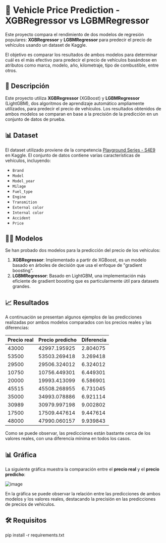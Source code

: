 # 🚗 Vehicle Price Prediction - XGBRegressor vs LGBMRegressor

Este proyecto compara el rendimiento de dos modelos de regresión populares: **XGBRegressor** y **LGBMRegressor** para predecir el precio de vehículos usando un dataset de Kaggle. 

El objetivo es comparar los resultados de ambos modelos para determinar cuál es el más efectivo para predecir el precio de vehículos basándose en atributos como marca, modelo, año, kilometraje, tipo de combustible, entre otros.

## 🧠 Descripción

Este proyecto utiliza **XGBRegressor** (XGBoost) y **LGBMRegressor** (LightGBM), dos algoritmos de aprendizaje automático ampliamente utilizados, para predecir el precio de vehículos. Los resultados obtenidos de ambos modelos se comparan en base a la precisión de la predicción en un conjunto de datos de prueba.

## 📊 Dataset

El dataset utilizado proviene de la competencia [Playground Series - S4E9](https://www.kaggle.com/competitions/playground-series-s4e9/overview) en Kaggle. El conjunto de datos contiene varias características de vehículos, incluyendo:

- `Brand`
- `Model`
- `Model_year`
- `Milage`
- `Fuel_type`
- `Engine`
- `Transmition`
- `External color`
- `Internal color`
- `Accident`
- `Price`

## 🧑‍💻 Modelos

Se han probado dos modelos para la predicción del precio de los vehículos:

1. **XGBRegressor**: Implementado a partir de XGBoost, es un modelo basado en árboles de decisión que usa el enfoque de "gradient boosting".
2. **LGBMRegressor**: Basado en LightGBM, una implementación más eficiente de gradient boosting que es particularmente útil para datasets grandes.

## 📈 Resultados

A continuación se presentan algunos ejemplos de las predicciones realizadas por ambos modelos comparados con los precios reales y las diferencias:

| Precio real | Precio predicho | Diferencia |
|-------------|-----------------|-----------|
| 43000       | 42997.195925    | 2.804075  |
| 53500       | 53503.269418    | 3.269418  |
| 29500       | 29506.324012    | 6.324012  |
| 10750       | 10756.449301    | 6.449301  |
| 20000       | 19993.413099    | 6.586901  |
| 45515       | 45508.268955    | 6.731045  |
| 35000       | 34993.078886    | 6.921114  |
| 30989       | 30979.997198    | 9.002802  |
| 17500       | 17509.447614    | 9.447614  |
| 48000       | 47990.060157    | 9.939843  |

Como se puede observar, las predicciones están bastante cerca de los valores reales, con una diferencia mínima en todos los casos.

## 📊 Gráfica

La siguiente gráfica muestra la comparación entre el **precio real** y el **precio predicho**:

![image](https://github.com/user-attachments/assets/51da8bed-bae6-4955-bba2-3dd3b50c4a9b)

En la gráfica se puede observar la relación entre las predicciones de ambos modelos y los valores reales, destacando la precisión en las predicciones de precios de vehículos.

## 🛠 Requisitos

pip install -r requirements.txt
